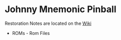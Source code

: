 # Johnny Mnemonic Pinball

Restoration Notes are located on the [Wiki](https://github.com/jteddy/Johnny-Mnemonic-Pinball/wiki/Johnny-Mnemonic-Pinball---Restoration-and-Troubleshooting-Notes)

- ROMs - Rom Files
